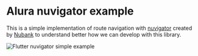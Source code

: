 # Alura nuvigator example

This is a simple implementation of route navigation with [nuvigator](https://github.com/nubank/nuvigator) created by [Nubank](https://github.com/nubank) to understand better how we can develop with this library. 

![Flutter nuvigator simple example](alura_nuvigator.gif)